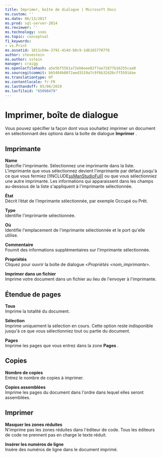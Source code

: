 ```yaml
---
title: Imprimer, boîte de dialogue | Microsoft Docs
ms.custom: ''
ms.date: 06/13/2017
ms.prod: sql-server-2014
ms.reviewer: ''
ms.technology: ssms
ms.topic: conceptual
f1_keywords:
- vs.Print
ms.assetid: 1811cb9e-3791-414d-b8c9-1d61657707f8
author: stevestein
ms.author: sstein
manager: craigg
ms.openlocfilehash: a5e5bf5561a72eb6eee82f7ae72877b16255caa0
ms.sourcegitcommit: bb5484b08f2aed3319a7c9f6b32d26cff5591dae
ms.translationtype: HT
ms.contentlocale: fr-FR
ms.lasthandoff: 05/06/2019
ms.locfileid: "65098479"
---
```

# <a name="print-dialog-box"></a>Imprimer, boîte de dialogue
  Vous pouvez spécifier la façon dont vous souhaitez imprimer un document en sélectionnant des options dans la boîte de dialogue **Imprimer** .  
  
## <a name="printer"></a>Imprimante  
 **Name**  
 Spécifie l'imprimante. Sélectionnez une imprimante dans la liste. L'imprimante que vous sélectionnez devient l'imprimante par défaut jusqu'à ce que vous fermiez [!INCLUDE[ssManStudioFull](../../includes/ssmanstudiofull-md.md)] ou que vous sélectionniez une autre imprimante. Les informations qui apparaissent dans les champs au-dessous de la liste s'appliquent à l'imprimante sélectionnée.  
  
 **État**  
 Décrit l’état de l’imprimante sélectionnée, par exemple Occupé ou Prêt.  
  
 **Type**  
 Identifie l'imprimante sélectionnée.  
  
 **Où**  
 Identifie l'emplacement de l'imprimante sélectionnée et le port qu'elle utilise.  
  
 **Commentaire**  
 Fournit des informations supplémentaires sur l'imprimante sélectionnée.  
  
 **Propriétés**  
 Cliquez pour ouvrir la boîte de dialogue \<*Propriétés <nom_imprimante*>.  
  
 **Imprimer dans un fichier**  
 Imprime votre document dans un fichier au lieu de l'envoyer à l'imprimante.  
  
## <a name="page-range"></a>Étendue de pages  
 **Tous**  
 Imprime la totalité du document.  
  
 **Sélection**  
 Imprime uniquement la sélection en cours. Cette option reste indisponible jusqu'à ce que vous sélectionniez tout ou partie du document.  
  
 **Pages**  
 Imprime les pages que vous entrez dans la zone **Pages** .  
  
## <a name="copies"></a>Copies  
 **Nombre de copies**  
 Entrez le nombre de copies à imprimer.  
  
 **Copies assemblées**  
 Imprime les pages du document dans l'ordre dans lequel elles seront assemblées.  
  
## <a name="print-what"></a>Imprimer  
 **Masquer les zones réduites**  
 N'imprime pas les zones réduites dans l'éditeur de code. Tous les éditeurs de code ne prennent pas en charge le texte réduit.  
  
 **Insérer les numéros de ligne**  
 Insère des numéros de ligne dans le document imprimé.  
  
  
